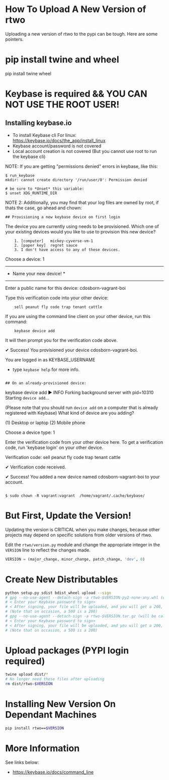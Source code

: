 How To Upload A New Version of rtwo
====

Uploading a new version of rtwo to the pypi can be tough. Here are some pointers.

# pip install twine and wheel #

pip install twine wheel

# Keybase is required && YOU CAN NOT USE THE ROOT USER! #

## Installing keybase.io
- To install Keybase cli For linux: https://keybase.io/docs/the_app/install_linux
- Keybase account/password is not covered 
- Local account creation is not covered (But you cannot use root to run the keybase cli)

NOTE: If you are getting "permissions denied" errors in keybase, like this:
```
$ run_keybase
mkdir: cannot create directory '/run/user/0': Permission denied

# be sure to *Unset* this variable:
$ unset XDG_RUNTIME_DIR
```
NOTE 2: Additionally, you may find that your log files are owned by root, if thats the case, go ahead and chown:
```
## Provisioning a new keybase device on first login
```
The device you are currently using needs to be provisioned.
Which one of your existing devices would you like to use
to provision this new device?

        1. [computer]   mickey-cyverse-vm-1
        2. [paper key]  regret sauce
        3. I don't have access to any of these devices.

Choose a device: 1


************************************************************
* Name your new device!                                    *
************************************************************



Enter a public name for this device: cdosborn-vagrant-boi


Type this verification code into your other device:

        sell peanut fly code trap tenant cattle

If you are using the command line client on your other device, run this command:

        keybase device add

It will then prompt you for the verification code above.




✔ Success! You provisioned your device cdosborn-vagrant-boi.

You are logged in as KEYBASE_USERNAME
  - type `keybase help` for more info.
```

## On an already-provisioned device:
```
keybase device add
▶ INFO Forking background server with pid=10310
Starting `device add`...

(Please note that you should run `device add` on a computer that is
already registered with Keybase)
What kind of device are you adding?

(1) Desktop or laptop
(2) Mobile phone

Choose a device type: 1

Enter the verification code from your other device here.  To get
a verification code, run 'keybase login' on your other device.

Verification code: sell peanut fly code trap tenant cattle


✔ Verification code received.



✔ Success! You added a new device named cdosborn-vagrant-boi to your account.
```

$ sudo chown -R vagrant:vagrant  /home/vagrant/.cache/keybase/
```
# But First, Update the Version! #

Updating the version is CRITICAL when you make changes, because other projects may depend on specific solutions from older versions of rtwo.


Edit the `rtwo/version.py` module and change the appropriate integer in the `VERSION` line to reflect the changes made.

```python
VERSION = (major_change, minor_change, patch_change, 'dev', 0)
```

# Create New Distributables #
```bash
python setup.py sdist bdist_wheel upload --sign
# gpg --no-use-agent --detach-sign -a rtwo-$VERSION-py2-none-any.whl (will be called by entering the line above)
# < Enter your Keybase password to sign>
# < After signing, your file will be uploaded, and you will get a 200, 500, or 4xx status indicating success/failure.
# (Note that on occasion, a 500 is a 200)
# gpg --no-use-agent --detach-sign -a rtwo-$VERSION.tar.gz (will be called by entering the line above)
# < Enter your Keybase password to sign>
# < After signing, your file will be uploaded, and you will get a 200, 500, or 4xx status indicating success/failure.
# (Note that on occasion, a 500 is a 200)
```

# Upload packages (PYPI login required) #
```bash
twine upload dist/*
# No longer need these files after uploading
rm dist/rtwo-$VERSION
```

# Installing New Version On Dependant Machines #
```bash
pip install rtwo==$VERSION
```
# More Information #

See links below:
* https://keybase.io/docs/command_line
